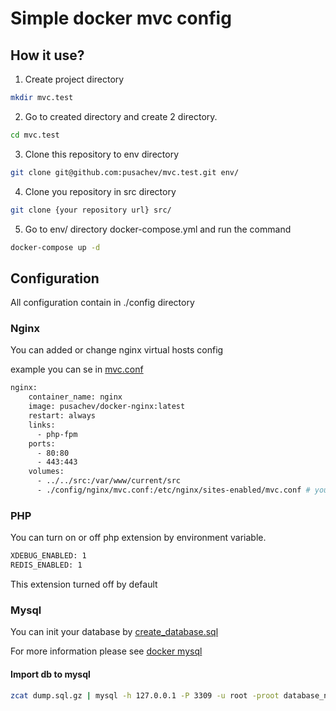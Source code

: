 # Simple docker mvc config

## How it use?

1. Create project directory

```bash
mkdir mvc.test
```

2. Go to created directory and create 2 directory. 

```bash
cd mvc.test
```

3. Clone this repository to env directory 

```bash
git clone git@github.com:pusachev/mvc.test.git env/
```

4. Clone you repository in src directory

```bash
git clone {your repository url} src/
``` 

5. Go to env/ directory docker-compose.yml and run the command

```bash
docker-compose up -d
```

## Configuration 

All configuration contain in ./config directory

### Nginx 

You can added or change nginx virtual hosts config

example you can se in [mvc.conf](config/nginx/mvc.conf)

```dockerfile
nginx:
    container_name: nginx
    image: pusachev/docker-nginx:latest
    restart: always
    links:
      - php-fpm
    ports:
      - 80:80
      - 443:443
    volumes:
      - ../../src:/var/www/current/src
      - ./config/nginx/mvc.conf:/etc/nginx/sites-enabled/mvc.conf # your configuration file
```

### PHP

You can turn on or off php extension by environment variable.
```dockerfile
XDEBUG_ENABLED: 1
REDIS_ENABLED: 1
```
This extension turned off by default

### Mysql 

You can init your database by [create_database.sql](config/mysql/import/create_database.sql)

For more information please see [docker mysql](https://hub.docker.com/_/mysql)

#### Import db to mysql

```bash
zcat dump.sql.gz | mysql -h 127.0.0.1 -P 3309 -u root -proot database_name 
```
